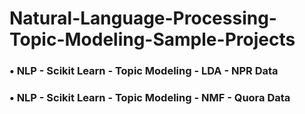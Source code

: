 # Natural-Language-Processing-Topic-Modeling-Sample-Projects
### •	NLP - Scikit Learn - Topic Modeling - LDA - NPR Data
### •	NLP - Scikit Learn - Topic Modeling - NMF - Quora Data
